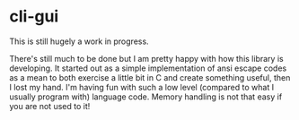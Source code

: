 # cli-gui

This is still hugely a work in progress.

There's still much to be done but I am pretty happy with how this library is developing.
It started out as a simple implementation of ansi escape codes as a mean to both exercise a little bit in C and create something useful, then I lost my hand.
I'm having fun with such a low level (compared to what I usually program with) language code. Memory handling is not that easy if you are not used to it!
